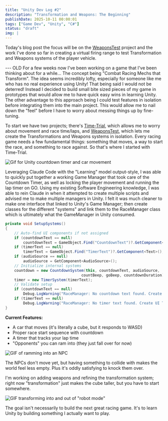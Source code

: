 ```yaml
---
title: "Unity Dev Log #2"
description: "Transformation and Weapons: The Beginning"
publishDate: 2025-10-11 00:00:01
tags: ["Game Dev", "Unity", "C#"]
status: "draft"
img: |
---
```


Today's blog post the focus will be on the [WeaponsTest](/work/unity/weaponstest) project and the work I've done so far in creating a virtual firing range to test Transformation and Weapons systems of the player vehicle.

--- OLD
For a few weeks now I've been working on a game that I've been thinking about for a while... The concept being "Combat Racing Mechs that Transform". The idea seems incredibly lofty, especially for someone like me who has no real experience using Unity! That being said I would not be deterred! Instead I decided to build small bite sized pieces of my game in prototypes that would allow me to have quick easy wins in learning Unity. The other advantage to this approach being I could test features in isolation before integrating them into the main project. This would allow me to nail down the "feel" before I have to worry about messing things up by fine-tuning.

To start we have two projects; there's [Time-Trial](/work/unity/time-trial), which allows me to worry about movement and race time/laps, and [WeaponsTest](/work/unity/weaponstest), which lets me create the Transformations and Weapons systems in isolation. Every racing game needs a few fundamental things: something that moves, a way to start the race, and something to race against. So that's where I started with Time-Trial.

![Gif for Unity countdown timer and car movement](/assets/UnityDevLog-1/TimeTrialCountdown.gif)

Leveraging Claude Code with the "Learning" model output-style, I was able to quickly put together a working Game Manager that took care of the Countdown Timer, as well as locking the player movement and running the lap timer on GO. Using my existing Software Engineering knowledge, I was able to rein Claude in when it attempted to create multiple scripts and advised me to make multiple managers in Unity. I felt it was much cleaner to make one interface that linked to Unity's Game Manager; then create classes for the different "systems" and link them to the RaceManager class which is ultimately what the GameManager in Unity consumed.

```csharp
private void SetupSystems()
{
    // Auto-find UI components if not assigned
    if (countdownText == null)
        countdownText = GameObject.Find("CountdownText")?.GetComponent<Text>();
    if (timerText == null)
        timerText = GameObject.Find("TimerText")?.GetComponent<Text>();
    if (audioSource == null)
        audioSource = GetComponent<AudioSource>();
    // Initialize internal systems
    countdown = new CountdownSystem(this, countdownText, audioSource,
                                  countBeep, goBeep, countdownDuration);
    timer = new TimerSystem(timerText);
    // Validate setup
    if (countdownText == null)
        Debug.LogWarning("RaceManager: No countdown text found. Create UI Text named 'CountdownText'");
    if (timerText == null)
        Debug.LogWarning("RaceManager: No timer text found. Create UI Text named 'TimerText'");
}
```

**Current Features:**
- A car that moves (it's literally a cube, but it responds to WASD)
- Proper race start sequence with countdown
- A timer that tracks your lap time
- "Opponents" you can ram into (they just fall over for now)

![GIF of ramming into an NPC](/assets/UnityDevLog-1/TimeTrialCrash.gif)

The NPCs don't move yet, but having something to collide with makes the world feel less empty. Plus it's oddly satisfying to knock them over.

I'm working on adding weapons and refining the transformation system; right now "transformation" just makes the cube taller, but you have to start somewhere.

![GIF transforming into and out of "robot mode"](/assets/UnityDevLog-1/WeaponsTestTransform.gif)

The goal isn't necessarily to build the next great racing game. It's to learn Unity by building something I actually want to play.